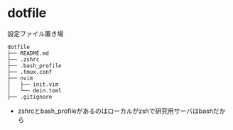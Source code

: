 # dotfile
設定ファイル置き場

```
dotfile
├── README.md
├── .zshrc
├── .bash_profile
├── .tmux.conf
├── nvim
│   ├── init.vim
│   └── dein.toml
├── .gitignore
```
- zshrcとbash_profileがあるのはローカルがzshで研究用サーバはbashだから
